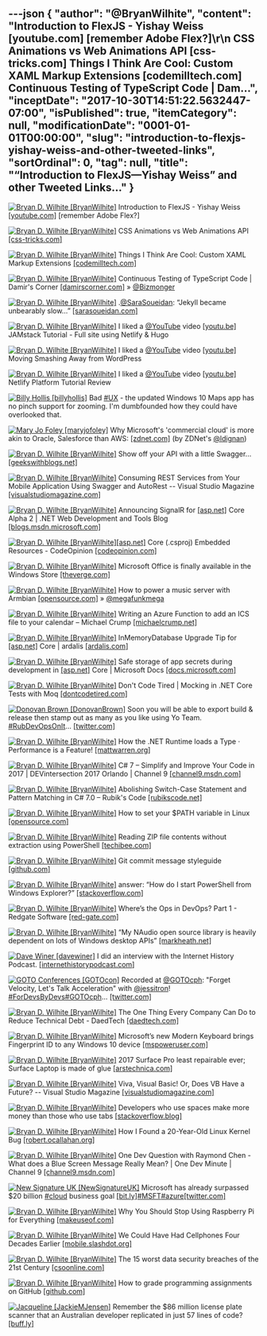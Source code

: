 ---json
{
  "author": "@BryanWilhite",
  "content": "Introduction to FlexJS - Yishay Weiss [youtube.com] [remember Adobe Flex?]\r\n       CSS Animations vs Web Animations API [css-tricks.com] Things I Think Are Cool: Custom XAML Markup Extensions [codemilltech.com] Continuous Testing of TypeScript Code | Dam...",
  "inceptDate": "2017-10-30T14:51:22.5632447-07:00",
  "isPublished": true,
  "itemCategory": null,
  "modificationDate": "0001-01-01T00:00:00",
  "slug": "introduction-to-flexjs-yishay-weiss-and-other-tweeted-links",
  "sortOrdinal": 0,
  "tag": null,
  "title": "“Introduction to FlexJS—Yishay Weiss” and other Tweeted Links…"
}
---

[<img alt="Bryan D. Wilhite [BryanWilhite]" src="https://songhay.blob.core.windows.net/shared-social-twitter/BryanWilhite.jpeg">](http://t.co/UNdqV0Z1zz "Bryan D. Wilhite [BryanWilhite]") Introduction to FlexJS - Yishay Weiss [[youtube.com]](https://www.youtube.com/watch?v=6wFr4x6xvnk) [remember Adobe Flex?] 

[<img alt="Bryan D. Wilhite [BryanWilhite]" src="https://songhay.blob.core.windows.net/shared-social-twitter/BryanWilhite.jpeg">](http://t.co/UNdqV0Z1zz "Bryan D. Wilhite [BryanWilhite]") CSS Animations vs Web Animations API [[css-tricks.com]](https://css-tricks.com/css-animations-vs-web-animations-api/)

[<img alt="Bryan D. Wilhite [BryanWilhite]" src="https://songhay.blob.core.windows.net/shared-social-twitter/BryanWilhite.jpeg">](http://t.co/UNdqV0Z1zz "Bryan D. Wilhite [BryanWilhite]") Things I Think Are Cool: Custom XAML Markup Extensions [[codemilltech.com]](https://codemilltech.com/things-i-think-are-cool-xaml-markup-extensions/)

[<img alt="Bryan D. Wilhite [BryanWilhite]" src="https://songhay.blob.core.windows.net/shared-social-twitter/BryanWilhite.jpeg">](http://t.co/UNdqV0Z1zz "Bryan D. Wilhite [BryanWilhite]") Continuous Testing of TypeScript Code | Damir's Corner [[damirscorner.com]](http://www.damirscorner.com/blog/posts/20160116-ContinuousTestingOfTypeScriptCode.html) » [@Bizmonger](http://twitter.com/Bizmonger)

[<img alt="Bryan D. Wilhite [BryanWilhite]" src="https://songhay.blob.core.windows.net/shared-social-twitter/BryanWilhite.jpeg">](http://t.co/UNdqV0Z1zz "Bryan D. Wilhite [BryanWilhite]") .[@SaraSoueidan](http://twitter.com/SaraSoueidan): “Jekyll became unbearably slow…” [[sarasoueidan.com]](https://www.sarasoueidan.com/blog/jekyll-ghpages-to-hugo-netlify/)

[<img alt="Bryan D. Wilhite [BryanWilhite]" src="https://songhay.blob.core.windows.net/shared-social-twitter/BryanWilhite.jpeg">](http://t.co/UNdqV0Z1zz "Bryan D. Wilhite [BryanWilhite]") I liked a [@YouTube](http://twitter.com/YouTube) video [[youtu.be]](http://youtu.be/NSts93C9UeE?a) JAMstack Tutorial - Full site using Netlify &amp; Hugo 

[<img alt="Bryan D. Wilhite [BryanWilhite]" src="https://songhay.blob.core.windows.net/shared-social-twitter/BryanWilhite.jpeg">](http://t.co/UNdqV0Z1zz "Bryan D. Wilhite [BryanWilhite]") I liked a [@YouTube](http://twitter.com/YouTube) video [[youtu.be]](http://youtu.be/rB4Cl5LSe2c?a) Moving Smashing Away from WordPress 

[<img alt="Bryan D. Wilhite [BryanWilhite]" src="https://songhay.blob.core.windows.net/shared-social-twitter/BryanWilhite.jpeg">](http://t.co/UNdqV0Z1zz "Bryan D. Wilhite [BryanWilhite]") I liked a [@YouTube](http://twitter.com/YouTube) video [[youtu.be]](http://youtu.be/7q0KIrfzCvo?a) Netlify Platform Tutorial Review 

[<img alt="Billy Hollis [billyhollis]" src="https://songhay.blob.core.windows.net/shared-social-twitter/billyhollis.jpg">](https://t.co/LvJEYRzwk5 "Billy Hollis [billyhollis]") Bad [#UX](http://twitter.com/search?q=%23UX) - the updated Windows 10 Maps app has no pinch support for zooming. I'm dumbfounded how they could have overlooked that. 

[<img alt="Mary Jo Foley [maryjofoley]" src="https://songhay.blob.core.windows.net/shared-social-twitter/maryjofoley.png">](http://t.co/qJf6Vbi9nq "Mary Jo Foley [maryjofoley]") Why Microsoft's 'commercial cloud' is more akin to Oracle, Salesforce than AWS: [[zdnet.com]](http://www.zdnet.com/article/microsoft-commercial-cloud-azure-vs-amazon-web-services-nice-storyline-but-misguided-comparison/) (by ZDNet's [@ldignan](http://twitter.com/ldignan)) 

[<img alt="Bryan D. Wilhite [BryanWilhite]" src="https://songhay.blob.core.windows.net/shared-social-twitter/BryanWilhite.jpeg">](http://t.co/UNdqV0Z1zz "Bryan D. Wilhite [BryanWilhite]") Show off your API with a little Swagger... [[geekswithblogs.net]](http://geekswithblogs.net/ballhaus/archive/2017/06/14/swaggerapi.aspx)

[<img alt="Bryan D. Wilhite [BryanWilhite]" src="https://songhay.blob.core.windows.net/shared-social-twitter/BryanWilhite.jpeg">](http://t.co/UNdqV0Z1zz "Bryan D. Wilhite [BryanWilhite]") Consuming REST Services from Your Mobile Application Using Swagger and AutoRest -- Visual Studio Magazine [[visualstudiomagazine.com]](https://visualstudiomagazine.com/articles/2017/04/01/consuming-rest-services.aspx)

[<img alt="Bryan D. Wilhite [BryanWilhite]" src="https://songhay.blob.core.windows.net/shared-social-twitter/BryanWilhite.jpeg">](http://t.co/UNdqV0Z1zz "Bryan D. Wilhite [BryanWilhite]") Announcing SignalR for [[asp.net]](http://ASP.NET) Core Alpha 2 | .NET Web Development and Tools Blog [[blogs.msdn.microsoft.com]](https://blogs.msdn.microsoft.com/webdev/2017/10/09/announcing-signalr-for-asp-net-core-alpha-2/)

[<img alt="Bryan D. Wilhite [BryanWilhite]" src="https://songhay.blob.core.windows.net/shared-social-twitter/BryanWilhite.jpeg">](http://t.co/UNdqV0Z1zz "Bryan D. Wilhite [BryanWilhite]")[[asp.net]](http://ASP.NET) Core (.csproj) Embedded Resources - CodeOpinion [[codeopinion.com]](https://codeopinion.com/asp-net-core-csproj-embedded-resources/)

[<img alt="Bryan D. Wilhite [BryanWilhite]" src="https://songhay.blob.core.windows.net/shared-social-twitter/BryanWilhite.jpeg">](http://t.co/UNdqV0Z1zz "Bryan D. Wilhite [BryanWilhite]") Microsoft Office is finally available in the Windows Store [[theverge.com]](https://www.theverge.com/2017/6/15/15807090/microsoft-office-windows-store-apps)

[<img alt="Bryan D. Wilhite [BryanWilhite]" src="https://songhay.blob.core.windows.net/shared-social-twitter/BryanWilhite.jpeg">](http://t.co/UNdqV0Z1zz "Bryan D. Wilhite [BryanWilhite]") How to power a music server with Armbian [[opensource.com]](https://opensource.com/article/17/6/armbian-cubox-i4pro) » [@megafunkmega](http://twitter.com/megafunkmega)

[<img alt="Bryan D. Wilhite [BryanWilhite]" src="https://songhay.blob.core.windows.net/shared-social-twitter/BryanWilhite.jpeg">](http://t.co/UNdqV0Z1zz "Bryan D. Wilhite [BryanWilhite]") Writing an Azure Function to add an ICS file to your calendar – Michael Crump [[michaelcrump.net]](http://michaelcrump.net/building-an-ics-for-azure-functions-webinar/)

[<img alt="Bryan D. Wilhite [BryanWilhite]" src="https://songhay.blob.core.windows.net/shared-social-twitter/BryanWilhite.jpeg">](http://t.co/UNdqV0Z1zz "Bryan D. Wilhite [BryanWilhite]") InMemoryDatabase Upgrade Tip for [[asp.net]](http://ASP.NET) Core | ardalis [[ardalis.com]](https://ardalis.com/aspnet-core-inmemorydatabase-upgrade-breaking-change)

[<img alt="Bryan D. Wilhite [BryanWilhite]" src="https://songhay.blob.core.windows.net/shared-social-twitter/BryanWilhite.jpeg">](http://t.co/UNdqV0Z1zz "Bryan D. Wilhite [BryanWilhite]") Safe storage of app secrets during development in [[asp.net]](http://ASP.NET) Core | Microsoft Docs [[docs.microsoft.com]](https://docs.microsoft.com/en-us/aspnet/core/security/app-secrets?tabs=visual-studio#security-app-secrets)

[<img alt="Bryan D. Wilhite [BryanWilhite]" src="https://songhay.blob.core.windows.net/shared-social-twitter/BryanWilhite.jpeg">](http://t.co/UNdqV0Z1zz "Bryan D. Wilhite [BryanWilhite]") Don't Code Tired | Mocking in .NET Core Tests with Moq [[dontcodetired.com]](http://dontcodetired.com/blog/post/Mocking-in-NET-Core-Tests-with-Moq)

[<img alt="Donovan Brown [DonovanBrown]" src="https://songhay.blob.core.windows.net/shared-social-twitter/DonovanBrown.jpg">](https://t.co/jxoYdoS05R "Donovan Brown [DonovanBrown]") Soon you will be able to export build &amp; release then stamp out as many as you like using Yo Team. [#RubDevOpsOnIt](http://twitter.com/search?q=%23RubDevOpsOnIt)… [[twitter.com]](https://twitter.com/i/web/status/917472995509014528)

[<img alt="Bryan D. Wilhite [BryanWilhite]" src="https://songhay.blob.core.windows.net/shared-social-twitter/BryanWilhite.jpeg">](http://t.co/UNdqV0Z1zz "Bryan D. Wilhite [BryanWilhite]") How the .NET Runtime loads a Type · Performance is a Feature! [[mattwarren.org]](http://mattwarren.org/2017/06/15/How-the-.NET-Rutime-loads-a-Type/)

[<img alt="Bryan D. Wilhite [BryanWilhite]" src="https://songhay.blob.core.windows.net/shared-social-twitter/BryanWilhite.jpeg">](http://t.co/UNdqV0Z1zz "Bryan D. Wilhite [BryanWilhite]") C# 7 – Simplify and Improve Your Code in 2017 | DEVintersection 2017 Orlando | Channel 9 [[channel9.msdn.com]](https://channel9.msdn.com/Events/DEVintersection/DEVintersection-2017-Orlando/DEV005)

[<img alt="Bryan D. Wilhite [BryanWilhite]" src="https://songhay.blob.core.windows.net/shared-social-twitter/BryanWilhite.jpeg">](http://t.co/UNdqV0Z1zz "Bryan D. Wilhite [BryanWilhite]") Abolishing Switch-Case Statement and Pattern Matching in C# 7.0 – Rubik's Code [[rubikscode.net]](https://rubikscode.net/2017/06/18/abolishing-switch-case-and-pattern-matching-in-c-7-0/)

[<img alt="Bryan D. Wilhite [BryanWilhite]" src="https://songhay.blob.core.windows.net/shared-social-twitter/BryanWilhite.jpeg">](http://t.co/UNdqV0Z1zz "Bryan D. Wilhite [BryanWilhite]") How to set your $PATH variable in Linux [[opensource.com]](https://opensource.com/article/17/6/set-path-linux)

[<img alt="Bryan D. Wilhite [BryanWilhite]" src="https://songhay.blob.core.windows.net/shared-social-twitter/BryanWilhite.jpeg">](http://t.co/UNdqV0Z1zz "Bryan D. Wilhite [BryanWilhite]") Reading ZIP file contents without extraction using PowerShell [[techibee.com]](http://techibee.com/powershell/reading-zip-file-contents-without-extraction-using-powershell/2152)

[<img alt="Bryan D. Wilhite [BryanWilhite]" src="https://songhay.blob.core.windows.net/shared-social-twitter/BryanWilhite.jpeg">](http://t.co/UNdqV0Z1zz "Bryan D. Wilhite [BryanWilhite]") Git commit message styleguide [[github.com]](https://github.com/slashsBin/styleguide-git-commit-message)

[<img alt="Bryan D. Wilhite [BryanWilhite]" src="https://songhay.blob.core.windows.net/shared-social-twitter/BryanWilhite.jpeg">](http://t.co/UNdqV0Z1zz "Bryan D. Wilhite [BryanWilhite]") answer: “How do I start PowerShell from Windows Explorer?” [[stackoverflow.com]](https://stackoverflow.com/a/6599296/22944)

[<img alt="Bryan D. Wilhite [BryanWilhite]" src="https://songhay.blob.core.windows.net/shared-social-twitter/BryanWilhite.jpeg">](http://t.co/UNdqV0Z1zz "Bryan D. Wilhite [BryanWilhite]") Where’s the Ops in DevOps? Part 1 - Redgate Software [[red-gate.com]](http://www.red-gate.com/blog/database-lifecycle-management/wheres-the-ops-in-devops-part-1)

[<img alt="Bryan D. Wilhite [BryanWilhite]" src="https://songhay.blob.core.windows.net/shared-social-twitter/BryanWilhite.jpeg">](http://t.co/UNdqV0Z1zz "Bryan D. Wilhite [BryanWilhite]") “My NAudio open source library is heavily dependent on lots of Windows desktop APIs” [[markheath.net]](http://markheath.net/post/supporting-net-standard-and-net-35)

[<img alt="Dave Winer [davewiner]" src="https://songhay.blob.core.windows.net/shared-social-twitter/davewiner.jpg">](https://t.co/ztgzDGiyOj "Dave Winer [davewiner]") I did an interview with the Internet History Podcast. [[internethistorypodcast.com]](http://www.internethistorypodcast.com/2017/10/dave-winer-on-the-open-web-blogging-podcasting-and-more/)

[<img alt="GOTO Conferences [GOTOcon]" src="https://songhay.blob.core.windows.net/shared-social-twitter/GOTOcon.png">](https://t.co/3ZrZk3Acby "GOTO Conferences [GOTOcon]") Recorded at [@GOTOcph](http://twitter.com/GOTOcph): "Forget Velocity, Let's Talk Acceleration" with [@jessitron](http://twitter.com/jessitron)! [#ForDevsByDevs](http://twitter.com/search?q=%23ForDevsByDevs)[#GOTOcph](http://twitter.com/search?q=%23GOTOcph)… [[twitter.com]](https://twitter.com/i/web/status/916295950506840064)

[<img alt="Bryan D. Wilhite [BryanWilhite]" src="https://songhay.blob.core.windows.net/shared-social-twitter/BryanWilhite.jpeg">](http://t.co/UNdqV0Z1zz "Bryan D. Wilhite [BryanWilhite]") The One Thing Every Company Can Do to Reduce Technical Debt - DaedTech [[daedtech.com]](http://www.daedtech.com/one-thing-every-company-can-reduce-technical-debt/)

[<img alt="Bryan D. Wilhite [BryanWilhite]" src="https://songhay.blob.core.windows.net/shared-social-twitter/BryanWilhite.jpeg">](http://t.co/UNdqV0Z1zz "Bryan D. Wilhite [BryanWilhite]") Microsoft’s new Modern Keyboard brings Fingerprint ID to any Windows 10 device [[mspoweruser.com]](https://mspoweruser.com/microsofts-new-modern-keyboard-brings-fingerprint-id-windows-10-device/)

[<img alt="Bryan D. Wilhite [BryanWilhite]" src="https://songhay.blob.core.windows.net/shared-social-twitter/BryanWilhite.jpeg">](http://t.co/UNdqV0Z1zz "Bryan D. Wilhite [BryanWilhite]") 2017 Surface Pro least repairable ever; Surface Laptop is made of glue [[arstechnica.com]](https://arstechnica.com/gadgets/2017/06/2017-surface-pro-least-repairable-ever-surface-laptop-is-made-of-glue/)

[<img alt="Bryan D. Wilhite [BryanWilhite]" src="https://songhay.blob.core.windows.net/shared-social-twitter/BryanWilhite.jpeg">](http://t.co/UNdqV0Z1zz "Bryan D. Wilhite [BryanWilhite]") Viva, Visual Basic! Or, Does VB Have a Future? -- Visual Studio Magazine [[visualstudiomagazine.com]](https://visualstudiomagazine.com/articles/2017/06/13/visual-basic-future.aspx)

[<img alt="Bryan D. Wilhite [BryanWilhite]" src="https://songhay.blob.core.windows.net/shared-social-twitter/BryanWilhite.jpeg">](http://t.co/UNdqV0Z1zz "Bryan D. Wilhite [BryanWilhite]") Developers who use spaces make more money than those who use tabs [[stackoverflow.blog]](https://stackoverflow.blog/2017/06/15/developers-use-spaces-make-money-use-tabs/)

[<img alt="Bryan D. Wilhite [BryanWilhite]" src="https://songhay.blob.core.windows.net/shared-social-twitter/BryanWilhite.jpeg">](http://t.co/UNdqV0Z1zz "Bryan D. Wilhite [BryanWilhite]") How I Found a 20-Year-Old Linux Kernel Bug [[robert.ocallahan.org]](http://robert.ocallahan.org/2017/06/how-i-found-20-year-old-linux-kernel-bug.html)

[<img alt="Bryan D. Wilhite [BryanWilhite]" src="https://songhay.blob.core.windows.net/shared-social-twitter/BryanWilhite.jpeg">](http://t.co/UNdqV0Z1zz "Bryan D. Wilhite [BryanWilhite]") One Dev Question with Raymond Chen - What does a Blue Screen Message Really Mean? | One Dev Minute | Channel 9 [[channel9.msdn.com]](https://channel9.msdn.com/Blogs/One-Dev-Minute/One-Dev-Question-with-Raymond-Chen-What-does-a-Blue-Screen-Message-Really-Mean)

[<img alt="New Signature UK [NewSignatureUK]" src="https://songhay.blob.core.windows.net/shared-social-twitter/NewSignatureUK.jpg">](https://t.co/tmgK002uOm "New Signature UK [NewSignatureUK]") Microsoft has already surpassed $20 billion [#cloud](http://twitter.com/search?q=%23cloud) business goal [[bit.ly]](http://bit.ly/2iKh9kl)[#MSFT](http://twitter.com/search?q=%23MSFT)[#azure](http://twitter.com/search?q=%23azure)[[twitter.com]](https://twitter.com/NewSignatureUK/status/925017960892248064/photo/1)

[<img alt="Bryan D. Wilhite [BryanWilhite]" src="https://songhay.blob.core.windows.net/shared-social-twitter/BryanWilhite.jpeg">](http://t.co/UNdqV0Z1zz "Bryan D. Wilhite [BryanWilhite]") Why You Should Stop Using Raspberry Pi for Everything [[makeuseof.com]](http://www.makeuseof.com/tag/stop-using-raspberry-pi-everything/)

[<img alt="Bryan D. Wilhite [BryanWilhite]" src="https://songhay.blob.core.windows.net/shared-social-twitter/BryanWilhite.jpeg">](http://t.co/UNdqV0Z1zz "Bryan D. Wilhite [BryanWilhite]") We Could Have Had Cellphones Four Decades Earlier [[mobile.slashdot.org]](https://mobile.slashdot.org/story/17/06/14/2113216/we-could-have-had-cellphones-four-decades-earlier?utm_source=feedly1.0mainlinkanon&utm_medium=feed)

[<img alt="Bryan D. Wilhite [BryanWilhite]" src="https://songhay.blob.core.windows.net/shared-social-twitter/BryanWilhite.jpeg">](http://t.co/UNdqV0Z1zz "Bryan D. Wilhite [BryanWilhite]") The 15 worst data security breaches of the 21st Century [[csoonline.com]](http://www.csoonline.com/article/700263)

[<img alt="Bryan D. Wilhite [BryanWilhite]" src="https://songhay.blob.core.windows.net/shared-social-twitter/BryanWilhite.jpeg">](http://t.co/UNdqV0Z1zz "Bryan D. Wilhite [BryanWilhite]") How to grade programming assignments on GitHub [[github.com]](https://github.com/blog/2376-how-to-grade-programming-assignments-on-github)

[<img alt="Jacqueline [JackieMJensen]" src="https://songhay.blob.core.windows.net/shared-social-twitter/JackieMJensen.jpg">](https://t.co/DYdE13EVu5 "Jacqueline [JackieMJensen]") Remember the $86 million license plate scanner that an Australian developer replicated in just 57 lines of code? [[buff.ly]](https://buff.ly/2yO9dVM)
